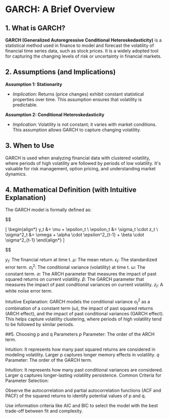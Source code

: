 # GARCH: A Brief Overview

## 1. What is GARCH?

**GARCH (Generalized Autoregressive Conditional Heteroskedasticity)** is a statistical method used in finance to model and forecast the volatility of financial time series data, such as stock prices. It is a widely adopted tool for capturing the changing levels of risk or uncertainty in financial markets.

## 2. Assumptions (and Implications)

**Assumption 1: Stationarity**
- *Implication*: Returns (price changes) exhibit constant statistical properties over time. This assumption ensures that volatility is predictable.

**Assumption 2: Conditional Heteroskedasticity**
- *Implication*: Volatility is not constant; it varies with market conditions. This assumption allows GARCH to capture changing volatility.

## 3. When to Use

GARCH is used when analyzing financial data with clustered volatility, where periods of high volatility are followed by periods of low volatility. It's valuable for risk management, option pricing, and understanding market dynamics.

## 4. Mathematical Definition (with Intuitive Explanation)

The GARCH model is formally defined as:

$$

\[
\begin{align*}
y_t &= \mu + \epsilon_t \\
\epsilon_t &= \sigma_t \cdot z_t \\
\sigma^2_t &= \omega + \alpha \cdot \epsilon^2_{t-1} + \beta \cdot \sigma^2_{t-1}
\end{align*}
\] 

$$


$y_t$: The financial return at time t.
$\mu$: The mean return.
$\epsilon_t$: The standardized error term.
$\sigma_t^2$: The conditional variance (volatility) at time t.
$\omega$: The constant term.
$\alpha$: The ARCH parameter that measures the impact of past squared returns on current volatility.
$\beta$: The GARCH parameter that measures the impact of past conditional variances on current volatility.
$z_t$: A white noise error term.


Intuitive Explanation: GARCH models the conditional variance $\sigma_t^2$ as a combination of a constant term ($\omega$), the impact of past squared returns (ARCH effect), and the impact of past conditional variances (GARCH effect). This helps capture volatility clustering, where periods of high volatility tend to be followed by similar periods.


##5. Choosing p and q Parameters
$p$ Parameter: The order of the ARCH term.

Intuition: It represents how many past squared returns are considered in modeling volatility. Larger p captures longer memory effects in volatility.
$q$ Parameter: The order of the GARCH term.

Intuition: It represents how many past conditional variances are considered. Larger q captures longer-lasting volatility persistence.
Common Criteria for Parameter Selection:

Observe the autocorrelation and partial autocorrelation functions (ACF and PACF) of the squared returns to identify potential values of p and q.

Use information criteria like AIC and BIC to select the model with the best trade-off between fit and complexity.
